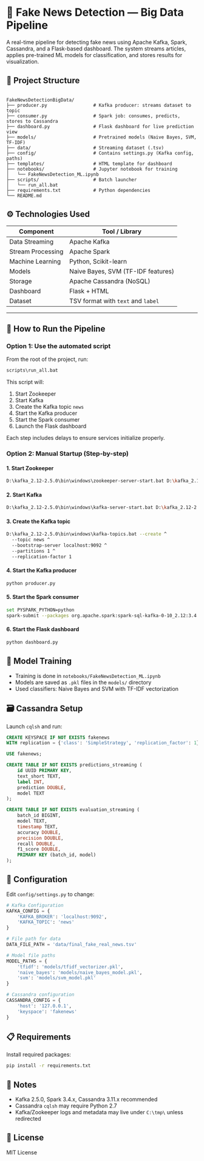# 📰 Fake News Detection — Big Data Pipeline

A real-time pipeline for detecting fake news using Apache Kafka, Spark, Cassandra, and a Flask-based dashboard. The system streams articles, applies pre-trained ML models for classification, and stores results for visualization.

## 📁 Project Structure

```

FakeNewsDetectionBigData/
├── producer.py                 # Kafka producer: streams dataset to topic
├── consumer.py                 # Spark job: consumes, predicts, stores to Cassandra
├── dashboard.py                # Flask dashboard for live prediction view
├── models/                     # Pretrained models (Naive Bayes, SVM, TF-IDF)
├── data/                       # Streaming dataset (.tsv)
├── config/                     # Contains settings.py (Kafka config, paths)
├── templates/                  # HTML template for dashboard
├── notebooks/                  # Jupyter notebook for training
│   └── FakeNewsDetection_ML.ipynb
├── scripts/                    # Batch launcher
│   └── run_all.bat
├── requirements.txt            # Python dependencies
└── README.md

````

## ⚙ Technologies Used

| Component          | Tool / Library                      |
|--------------------|-------------------------------------|
| Data Streaming     | Apache Kafka                        |
| Stream Processing  | Apache Spark                        |
| Machine Learning   | Python, Scikit-learn                |
| Models             | Naive Bayes, SVM (TF-IDF features)  |
| Storage            | Apache Cassandra (NoSQL)            |
| Dashboard          | Flask + HTML                        |
| Dataset            | TSV format with `text` and `label`  |

---

## 🚀 How to Run the Pipeline

### Option 1: Use the automated script

From the root of the project, run:

```bash
scripts\run_all.bat
````

This script will:

1. Start Zookeeper
2. Start Kafka
3. Create the Kafka topic `news`
4. Start the Kafka producer
5. Start the Spark consumer
6. Launch the Flask dashboard

Each step includes delays to ensure services initialize properly.

### Option 2: Manual Startup (Step-by-step)

#### 1. Start Zookeeper

```bash
D:\kafka_2.12-2.5.0\bin\windows\zookeeper-server-start.bat D:\kafka_2.12-2.5.0\config\zookeeper.properties
```

#### 2. Start Kafka

```bash
D:\kafka_2.12-2.5.0\bin\windows\kafka-server-start.bat D:\kafka_2.12-2.5.0\config\server.properties
```

#### 3. Create the Kafka topic

```bash
D:\kafka_2.12-2.5.0\bin\windows\kafka-topics.bat --create ^
  --topic news ^
  --bootstrap-server localhost:9092 ^
  --partitions 1 ^
  --replication-factor 1
```

#### 4. Start the Kafka producer

```bash
python producer.py
```

#### 5. Start the Spark consumer

```bash
set PYSPARK_PYTHON=python
spark-submit --packages org.apache.spark:spark-sql-kafka-0-10_2.12:3.4.0,com.datastax.spark:spark-cassandra-connector_2.12:3.4.1 consumer.py
```

#### 6. Start the Flask dashboard

```bash
python dashboard.py
```

## 🧪 Model Training

* Training is done in `notebooks/FakeNewsDetection_ML.ipynb`
* Models are saved as `.pkl` files in the `models/` directory
* Used classifiers: Naive Bayes and SVM with TF-IDF vectorization

## 🗃 Cassandra Setup

Launch `cqlsh` and run:

```sql
CREATE KEYSPACE IF NOT EXISTS fakenews
WITH replication = {'class': 'SimpleStrategy', 'replication_factor': 1};

USE fakenews;

CREATE TABLE IF NOT EXISTS predictions_streaming (
    id UUID PRIMARY KEY,
    text_short TEXT,
    label INT,
    prediction DOUBLE,
    model TEXT
);

CREATE TABLE IF NOT EXISTS evaluation_streaming (
    batch_id BIGINT,
    model TEXT,
    timestamp TEXT,
    accuracy DOUBLE,
    precision DOUBLE,
    recall DOUBLE,
    f1_score DOUBLE,
    PRIMARY KEY (batch_id, model)
);
```

## 🔧 Configuration

Edit `config/settings.py` to change:

```python
# Kafka Configuration
KAFKA_CONFIG = {
    'KAFKA_BROKER': 'localhost:9092',
    'KAFKA_TOPIC': 'news'
}

# File path for data
DATA_FILE_PATH = 'data/final_fake_real_news.tsv'

# Model file paths
MODEL_PATHS = {
    'tfidf': 'models/tfidf_vectorizer.pkl',
    'naive_bayes': 'models/naive_bayes_model.pkl',
    'svm': 'models/svm_model.pkl'
}

# Cassandra configuration
CASSANDRA_CONFIG = {
    'host': '127.0.0.1',
    'keyspace': 'fakenews'
}
```

## 📋 Requirements

Install required packages:

```bash
pip install -r requirements.txt
```

## 📌 Notes

* Kafka 2.5.0, Spark 3.4.x, Cassandra 3.11.x recommended
* Cassandra `cqlsh` may require Python 2.7
* Kafka/Zookeeper logs and metadata may live under `C:\tmp\` unless redirected

## 📄 License

MIT License
